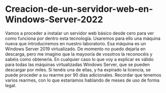 # Creacion-de-un-servidor-web-en-Windows-Server-2022
Vamos a proceder a instalar un servidor web básico desde cero para ver como funciona por dentro esta tecnología.
Usaremos para ello una máquina nueva que introduciremos en nuestro laboratorio. Esa máquina es un Windows Server 2019 virtualizado. De momento no puedo dejarla en descarga, pero me imagino que la mayooría de vosotros la reconocéis y sabéis como obtenerla. En cualquier caso lo que voy a explicar es válido para todas las máquinas virtualizadas Windows Server, que se pueden descargar por miles.
Si tenéis una de ellas, y ha expirado la licencia, se puede proceder a su rearme por 90 días adicionales. Recordar que tenemos varios rearmes, con lo que estaríamos hablando de meses de uso de forma legal.
